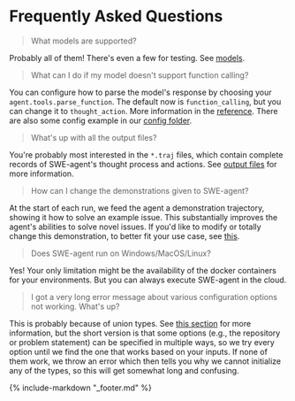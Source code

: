 # Frequently Asked Questions

> What models are supported?

Probably all of them! There's even a few for testing. See [models](installation/keys.md).

> What can I do if my model doesn't support function calling?

You can configure how to parse the model's response by choosing your `agent.tools.parse_function`.
The default now is `function_calling`, but you can change it to `thought_action`.
More information in the [reference](reference/parsers.md).
There are also some config example in our [config folder](https://github.com/SWE-agent/SWE-agent/tree/main/config).

> What's up with all the output files?

You're probably most interested in the `*.traj` files, which contain complete records of SWE-agent's thought process and actions. See [output files](usage/trajectories.md) for more information.

> How can I change the demonstrations given to SWE-agent?

At the start of each run, we feed the agent a demonstration trajectory, showing it how to solve an example issue.
This substantially improves the agent's abilities to solve novel issues.
If you'd like to modify or totally change this demonstration, to better fit your use case, see [this](config/demonstrations.md).

> Does SWE-agent run on Windows/MacOS/Linux?

Yes! Your only limitation might be the availability of the docker containers for your environments.
But you can always execute SWE-agent in the cloud.

> I got a very long error message about various configuration options not working. What's up?

This is probably because of union types.
See [this section](usage/cl_tutorial.md#union-types) for more information, but the short version is that some options (e.g., the repository or problem statement) can be specified in multiple ways, so we try every option until we find the one that works based on your inputs.
If none of them work, we throw an error which then tells you why we cannot initialize any of the types, so this will get somewhat long and confusing.

{% include-markdown "_footer.md" %}